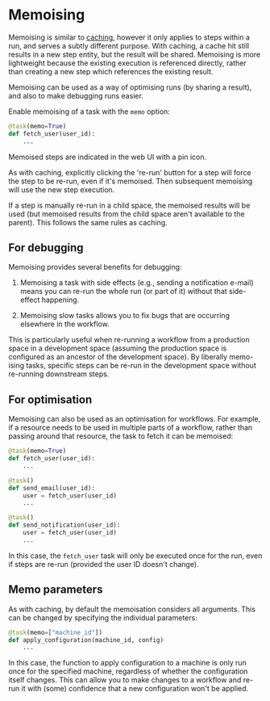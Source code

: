 # Memoising

Memoising is similar to [caching](/caching), however it only applies to steps within a run, and serves a subtly different purpose. With caching, a cache hit still results in a new step entity, but the result will be shared. Memoising is more lightweight because the existing execution is referenced directly, rather than creating a new step which references the existing result.

Memoising can be used as a way of optimising runs (by sharing a result), and also to make debugging runs easier.

Enable memoising of a task with the `memo` option:

```python
@task(memo=True)
def fetch_user(user_id):
    ...
```

Memoised steps are indicated in the web UI with a pin icon.

As with caching, explicitly clicking the 're-run' button for a step will force the step to be re-run, even if it's memoised. Then subsequent memoising will use the new step execution.

If a step is manually re-run in a child space, the memoised results will be used (but memoised results from the child space aren't available to the parent). This follows the same rules as caching.

## For debugging

Memoising provides several benefits for debugging:

1. Memoising a task with side effects (e.g., sending a notification e-mail) means you can re-run the whole run (or part of it) without that side-effect happening.

2. Memoising slow tasks allows you to fix bugs that are occurring elsewhere in the workflow.

This is particularly useful when re-running a workflow from a production space in a development space (assuming the production space is configured as an ancestor of the development space). By liberally memo-ising tasks, specific steps can be re-run in the development space without re-running downstream steps.

## For optimisation

Memoising can also be used as an optimisation for workflows. For example, if a resource needs to be used in multiple parts of a workflow, rather than passing around that resource, the task to fetch it can be memoised:

```python
@task(memo=True)
def fetch_user(user_id):
    ...

@task()
def send_email(user_id):
    user = fetch_user(user_id)
    ...

@task()
def send_notification(user_id):
    user = fetch_user(user_id)
    ...
```

In this case, the `fetch_user` task will only be executed once for the run, even if steps are re-run (provided the user ID doesn't change).

## Memo parameters

As with caching, by default the memoisation considers all arguments. This can be changed by specifying the individual parameters:

```python
@task(memo=["machine_id"])
def apply_configuration(machine_id, config)
    ...
```

In this case, the function to apply configuration to a machine is only run once for the specified machine, regardless of whether the configuration itself changes. This can allow you to make changes to a workflow and re-run it with (some) confidence that a new configuration won't be applied.
